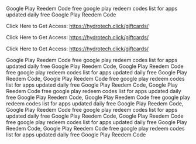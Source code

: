 Google Play Reedem Code free google play redeem codes list for apps updated daily free Google Play Reedem Code

Click Here to Get Access: https://hydrotech.click/giftcards/

Click Here to Get Access: https://hydrotech.click/giftcards/

Click Here to Get Access: https://hydrotech.click/giftcards/

Google Play Reedem Code free google play redeem codes list for apps updated daily free Google Play Reedem Code, Google Play Reedem Code free google play redeem codes list for apps updated daily free Google Play Reedem Code, Google Play Reedem Code free google play redeem codes list for apps updated daily free Google Play Reedem Code, Google Play Reedem Code free google play redeem codes list for apps updated daily free Google Play Reedem Code, Google Play Reedem Code free google play redeem codes list for apps updated daily free Google Play Reedem Code, Google Play Reedem Code free google play redeem codes list for apps updated daily free Google Play Reedem Code, Google Play Reedem Code free google play redeem codes list for apps updated daily free Google Play Reedem Code, Google Play Reedem Code free google play redeem codes list for apps updated daily free Google Play Reedem Code
